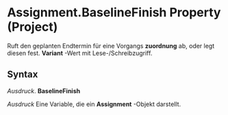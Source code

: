 
# Assignment.BaselineFinish Property (Project)

Ruft den geplanten Endtermin für eine Vorgangs **zuordnung** ab, oder legt diesen fest. **Variant** -Wert mit Lese-/Schreibzugriff.


## Syntax

 _Ausdruck_. **BaselineFinish**

 _Ausdruck_ Eine Variable, die ein **Assignment** -Objekt darstellt.

